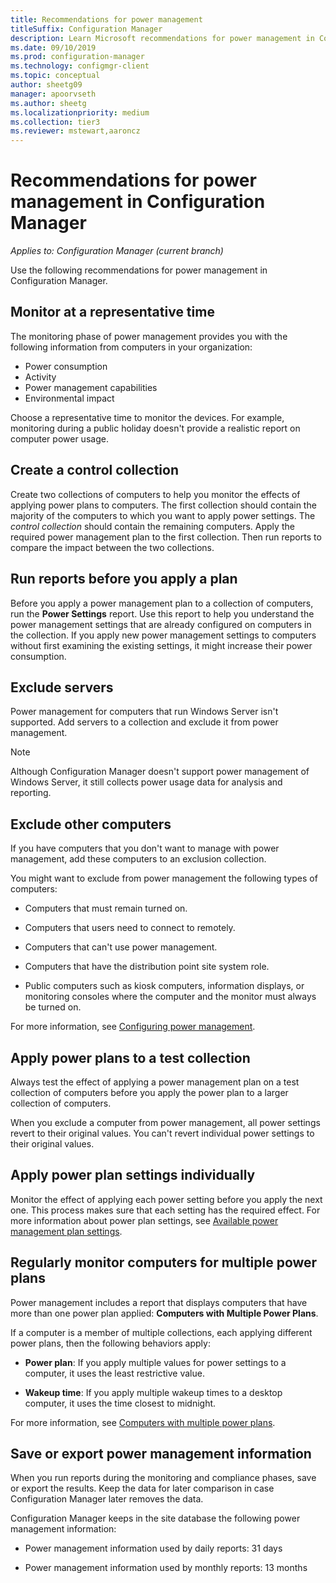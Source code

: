 ```yaml
---
title: Recommendations for power management
titleSuffix: Configuration Manager
description: Learn Microsoft recommendations for power management in Configuration Manager.
ms.date: 09/10/2019
ms.prod: configuration-manager
ms.technology: configmgr-client
ms.topic: conceptual
author: sheetg09
manager: apoorvseth
ms.author: sheetg
ms.localizationpriority: medium
ms.collection: tier3
ms.reviewer: mstewart,aaroncz 
---
```


# Recommendations for power management in Configuration Manager

*Applies to: Configuration Manager (current branch)*

Use the following recommendations for power management in Configuration Manager.  

## Monitor at a representative time

The monitoring phase of power management provides you with the following information from computers in your organization:

- Power consumption
- Activity
- Power management capabilities
- Environmental impact

Choose a representative time to monitor the devices. For example, monitoring during a public holiday doesn't provide a realistic report on computer power usage.

## Create a control collection

Create two collections of computers to help you monitor the effects of applying power plans to computers. The first collection should contain the majority of the computers to which you want to apply power settings. The *control collection* should contain the remaining computers. Apply the required power management plan to the first collection. Then run reports to compare the impact between the two collections.  

## Run reports before you apply a plan

Before you apply a power management plan to a collection of computers, run the **Power Settings** report. Use this report to help you understand the power management settings that are already configured on computers in the collection. If you apply new power management settings to computers without first examining the existing settings, it might increase their power consumption.  

## Exclude servers

Power management for computers that run Windows Server isn't supported. Add servers to a collection and exclude it from power management.  

> [!NOTE]
> Although Configuration Manager doesn't support power management of Windows Server, it still collects power usage data for analysis and reporting.

## Exclude other computers

If you have computers that you don't want to manage with power management, add these computers to an exclusion collection.  

You might want to exclude from power management the following types of computers:

- Computers that must remain turned on.  

- Computers that users need to connect to remotely.  

- Computers that can't use power management.  

- Computers that have the distribution point site system role.  

- Public computers such as kiosk computers, information displays, or monitoring consoles where the computer and the monitor must always be turned on.  

For more information, see [Configuring power management](configuring-power-management.md).  

## Apply power plans to a test collection

Always test the effect of applying a power management plan on a test collection of computers before you apply the power plan to a larger collection of computers.  

When you exclude a computer from power management, all power settings revert to their original values. You can't revert individual power settings to their original values.  

## Apply power plan settings individually

Monitor the effect of applying each power setting before you apply the next one. This process makes sure that each setting has the required effect. For more information about power plan settings, see [Available power management plan settings](create-and-apply-power-plans.md#BKMK_Plans).  

## Regularly monitor computers for multiple power plans

Power management includes a report that displays computers that have more than one power plan applied: **Computers with Multiple Power Plans**.

If a computer is a member of multiple collections, each applying different power plans, then the following behaviors apply:  

- **Power plan**: If you apply multiple values for power settings to a computer, it uses the least restrictive value.  

- **Wakeup time**: If you apply multiple wakeup times to a desktop computer, it uses the time closest to midnight.  

For more information, see [Computers with multiple power plans](monitor-and-plan-for-power-management.md#BKMK_Multiple).  

## Save or export power management information

When you run reports during the monitoring and compliance phases, save or export the results. Keep the data for later comparison in case Configuration Manager later removes the data.  

Configuration Manager keeps in the site database the following power management information:

- Power management information used by daily reports: 31 days

- Power management information used by monthly reports: 13 months
